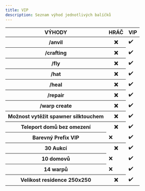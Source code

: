 ```yaml
---
title: VIP
description: Seznam výhod jednotlivých balíčků
---
```

<table class="table table-striped table-hover">
      <thead>
    <tr>
      <th scope="col">VÝHODY</th>
      <th scope="col">HRÁČ</th>
      <th scope="col">VIP</th>
    </tr>
  </thead>
  <tbody>
    <tr>
      <th scope="row">/anvil</th>
      <th scope="row">❌</th>
      <td colspan="2">✔️</td>
    </tr>
    <tr>
      <th scope="row">/crafting</th>
      <th scope="row">❌</th>
      <td colspan="2">✔️</td>
    </tr>
    <tr>
      <th scope="row">/fly</th>
      <th scope="row">❌</th>
      <td colspan="2">✔️</td>
    </tr>
    <tr>
      <th scope="row">/hat</th>
      <th scope="row">❌</th>
      <td colspan="2">✔️</td>
    </tr>
    <tr>
      <th scope="row">/heal</th>
      <th scope="row">❌</th>
      <td colspan="2">✔️</td>
    </tr>
    <tr>
      <th scope="row">/repair</th>
      <th scope="row">❌</th>
      <td colspan="2">✔️</td>
    </tr>
    <tr>
      <th scope="row">/warp create</th>
      <th scope="row">❌</th>
      <td colspan="2">✔️</td>
    </tr>
    <tr>
      <th scope="row">Možnost vytěžit spawner silktouchem</th>
      <th scope="row">❌</th>
      <td colspan="2">✔️</td>
    </tr>
    <tr>
      <th scope="row">Teleport domů bez omezení</th>
      <th scope="row">❌</th>
      <td colspan="2">✔️</td>
    </tr>
    <tr>
      <th scope="row">Barevný Prefix <span class="text-warning">VIP</span></th>
      <td>❌</td>
      <td>✔️</td>
    </tr>
    <tr>
      <th scope="row">30 Aukcí</th>
      <th scope="row">❌</th>
      <td colspan="2">✔️</td>
    </tr>
    <tr>
      <th scope="row">10 domovů</th>
      <td>❌</td>
      <td>✔️</td>
    </tr>
    <tr>
      <th scope="row">14 warpů</th>
      <td>❌</td>
      <td>✔️</td>
    </tr>
    <tr>
      <th scope="row">Velikost residence 250x250</th>
      <th scope="row">❌</th>
      <td colspan="2">✔️</td>
    </tr>
  </tbody>

</table>
